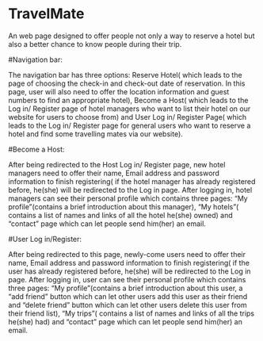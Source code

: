 # TravelMate
  An web page designed to offer people not only a way to reserve a hotel but also a better chance to know people during their trip.

#Navigation bar:

  The navigation bar has three options: Reserve Hotel( which leads to the page of choosing the check-in and check-out date of reservation. In this page, user will also need to offer the location information and guest numbers to find an appropriate hotel), Become a Host( which leads to the Log in/ Register page of hotel managers who want to list their hotel on our website for users to choose from) and User Log in/ Register Page( which leads to the Log in/ Register page for general users who want 
to reserve a hotel and find some travelling mates via our website). 

#Become a Host:

  After being redirected to the Host Log in/ Register page, new hotel managers need to offer their name, Email address and password information to finish registering( if the hotel manager has already registered before, he(she) will be redirected to the Log in page. After logging in, hotel managers can see their personal profile which contains three pages: “My profile”(contains a brief introduction about this manager), “My hotels”( contains a list of names and links of all the hotel he(she) owned) and “contact” page which can let people send him(her) an email.

#User Log in/Register:

  After being redirected to this page, newly-come users need to offer their name, Email address and password information to finish registering( if the user has already registered before, he(she) will be redirected to the Log in page. After logging in, user can see their personal profile which contains three pages: “My profile”(contains a brief introduction about this user,  a “add friend” button which can let other users add this user as their friend and “delete friend” button which can let other users delete this user from their friend list), “My trips”( contains a list of names and links of all the trips he(she) had) and “contact” page which can let people send him(her) an email.

